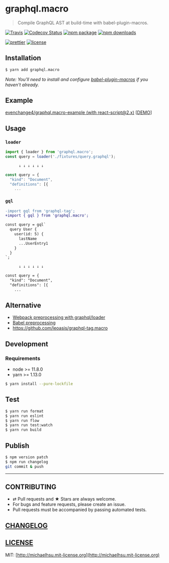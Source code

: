 # graphql.macro

> Compile GraphQL AST at build-time with babel-plugin-macros.

[![Travis][build-badge]][build]
[![Codecov Status][codecov-badge]][codecov]
[![npm package][npm-badge]][npm]
[![npm downloads][npm-downloads]][npm]

[![prettier][prettier-badge]][prettier]
[![license][license-badge]][license]

## Installation

```sh
$ yarn add graphql.macro
```

_Note: You'll need to install and configure [babel-plugin-macros](https://github.com/kentcdodds/babel-plugin-macros) if you haven't already._

## Example

[evenchange4/graphql.macro-example (with react-script@2.x)](https://github.com/evenchange4/graphql.macro-example) [[DEMO](https://graphqlmacro.netlify.com/)]

## Usage

### `loader`

```js
import { loader } from 'graphql.macro';
const query = loader('./fixtures/query.graphql');

      ↓ ↓ ↓ ↓ ↓ ↓

const query = {
  "kind": "Document",
  "definitions": [{
    ...
```

### `gql`

```diff
-import gql from 'graphql-tag';
+import { gql } from 'graphql.macro';

const query = gql`
  query User {
    user(id: 5) {
      lastName
      ...UserEntry1
    }
  }
`;

      ↓ ↓ ↓ ↓ ↓ ↓

const query = {
  "kind": "Document",
  "definitions": [{
    ...
```

## Alternative

- [Webpack preprocessing with graphql/loader](https://github.com/apollographql/graphql#webpack-preprocessing-with-graphqlloader)
- [Babel preprocessing](https://github.com/apollographql/graphql#babel-preprocessing)
- https://github.com/leoasis/graphql-tag.macro

## Development

### Requirements

- node >= 11.8.0
- yarn >= 1.13.0

```sh
$ yarn install --pure-lockfile
```

## Test

```sh
$ yarn run format
$ yarn run eslint
$ yarn run flow
$ yarn run test:watch
$ yarn run build
```

## Publish

```bash
$ npm version patch
$ npm run changelog
git commit & push
```

---

## CONTRIBUTING

- ⇄ Pull requests and ★ Stars are always welcome.
- For bugs and feature requests, please create an issue.
- Pull requests must be accompanied by passing automated tests.

## [CHANGELOG](CHANGELOG.md)

## [LICENSE](LICENSE)

MIT: [http://michaelhsu.mit-license.org](http://michaelhsu.mit-license.org)

[build-badge]: https://img.shields.io/travis/evenchange4/graphql.macro/master.svg?style=flat-square
[build]: https://travis-ci.org/evenchange4/graphql.macro
[npm-badge]: https://img.shields.io/npm/v/graphql.macro.svg?style=flat-square
[npm]: https://www.npmjs.org/package/graphql.macro
[codecov-badge]: https://img.shields.io/codecov/c/github/evenchange4/graphql.macro.svg?style=flat-square
[codecov]: https://codecov.io/github/evenchange4/graphql.macro?branch=master
[npm-downloads]: https://img.shields.io/npm/dt/graphql.macro.svg?style=flat-square
[license-badge]: https://img.shields.io/npm/l/graphql.macro.svg?style=flat-square
[license]: http://michaelhsu.mit-license.org/
[prettier-badge]: https://img.shields.io/badge/styled_with-prettier-ff69b4.svg?style=flat-square
[prettier]: https://github.com/prettier/prettier
